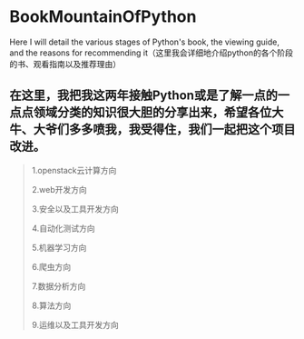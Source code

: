 # BookMountainOfPython
Here I will detail the various stages of Python's book, the viewing guide, and the reasons for recommending it（这里我会详细地介绍python的各个阶段的书、观看指南以及推荐理由）

## 在这里，我把我这两年接触Python或是了解一点的一点点领域分类的知识很大胆的分享出来，希望各位大牛、大爷们多多喷我，我受得住，我们一起把这个项目改进。



>1.openstack云计算方向
>
>2.web开发方向
>
>3.安全以及工具开发方向
>
>4.自动化测试方向
>
>5.机器学习方向
>
>6.爬虫方向
>
>7.数据分析方向
>
>8.算法方向
>
>9.运维以及工具开发方向



